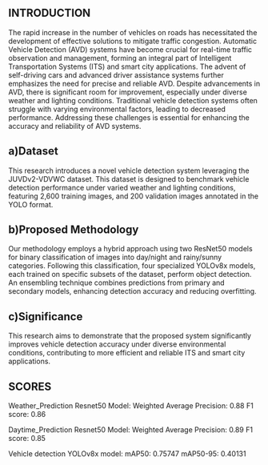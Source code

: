 ## INTRODUCTION
The rapid increase in the number of vehicles on roads has necessitated the development of effective solutions to mitigate traffic congestion. Automatic Vehicle Detection (AVD) systems have become crucial for real-time traffic observation and management, forming an integral part of Intelligent Transportation Systems (ITS) and smart city applications. The advent of self-driving cars and advanced driver assistance systems further emphasizes the need for precise and reliable AVD.
Despite advancements in AVD, there is significant room for improvement, especially under diverse weather and lighting conditions. Traditional vehicle detection systems often struggle with varying environmental factors, leading to decreased performance. Addressing these challenges is essential for enhancing the accuracy and reliability of AVD systems.

## a)Dataset
This research introduces a novel vehicle detection system leveraging the JUVDv2-VDVWC dataset. This dataset is designed to benchmark vehicle detection performance under varied weather and lighting conditions, featuring 2,600 training images, and 200 validation images annotated in the YOLO format.

## b)Proposed Methodology
Our methodology employs a hybrid approach using two ResNet50 models for binary classification of images into day/night and rainy/sunny categories. Following this classification, four specialized YOLOv8x models, each trained on specific subsets of the dataset, perform object detection. An ensembling technique combines predictions from primary and secondary models, enhancing detection accuracy and reducing overfitting.

## c)Significance
This research aims to demonstrate that the proposed system significantly improves vehicle detection accuracy under diverse environmental conditions, contributing to more efficient and reliable ITS and smart city applications.

## SCORES

Weather_Prediction Resnet50 Model:
  Weighted Average Precision: 0.88
  F1 score: 0.86

Daytime_Prediction Resnet50 Model:
  Weighted Average Precision: 0.89
  F1 score: 0.85

Vehicle detection YOLOv8x model:
  mAP50: 0.75747
  mAP50-95: 0.40131
